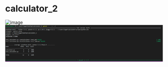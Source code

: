 # calculator_2

![image](https://user-images.githubusercontent.com/63115793/110825938-6bef4b00-8249-11eb-9bc4-079d59241457.png)
![image](https://github.com/Kleditzl/calculator_2/blob/main/tests_output.png)
